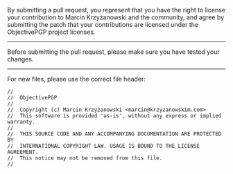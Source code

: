 By submitting a pull request, you represent that you have the right to license
your contribution to Marcin Krzyżanowski and the community, and agree by submitting the patch that your contributions are licensed under the ObjectivePGP project licenses.

---

Before submitting the pull request, please make sure you have tested your changes.

---

For new files, please use the correct file header:

```
//
//  ObjectivePGP
//
//  Copyright (c) Marcin Krzyżanowski <marcin@krzyzanowskim.com>
//  This software is provided 'as-is', without any express or implied warranty.
//
//  THIS SOURCE CODE AND ANY ACCOMPANYING DOCUMENTATION ARE PROTECTED BY
//  INTERNATIONAL COPYRIGHT LAW. USAGE IS BOUND TO THE LICENSE AGREEMENT.
//  This notice may not be removed from this file.
//
```
